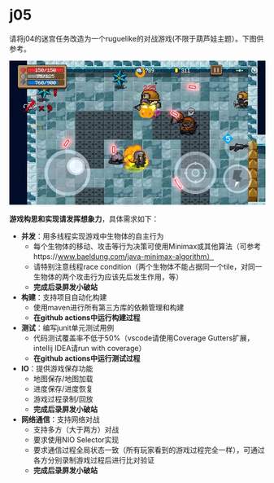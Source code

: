 # j05

请将j04的迷宫任务改造为一个ruguelike的对战游戏(不限于葫芦娃主题）。下图供参考。

![](0.webp)

**游戏构思和实现请发挥想象力**，具体需求如下：

- **并发**：用多线程实现游戏中生物体的自主行为
  - 每个生物体的移动、攻击等行为决策可使用Minimax或其他算法（可参考https://www.baeldung.com/java-minimax-algorithm）
  - 请特别注意线程race condition（两个生物体不能占据同一个tile，对同一生物体的两个攻击行为应该先后发生作用，等）
  - **完成后录屏发小破站**
- **构建**：支持项目自动化构建
  - 使用maven进行所有第三方库的依赖管理和构建
  - **在github actions中运行构建过程**
- **测试**：编写junit单元测试用例
  - 代码测试覆盖率不低于50%（vscode请使用Coverage Gutters扩展，intellij IDEA请run with coverage）
  - **在github actions中运行测试过程**
- **IO**：提供游戏保存功能
  - 地图保存/地图加载
  - 进度保存/进度恢复
  - 游戏过程录制/回放
  - **完成后录屏发小破站**
- **网络通信**：支持网络对战
  - 支持多方（大于两方）对战
  - 要求使用NIO Selector实现
  - 要求通信过程全局状态一致（所有玩家看到的游戏过程完全一样），可通过各方分别录制游戏过程后进行比对验证
  - **完成后录屏发小破站**



